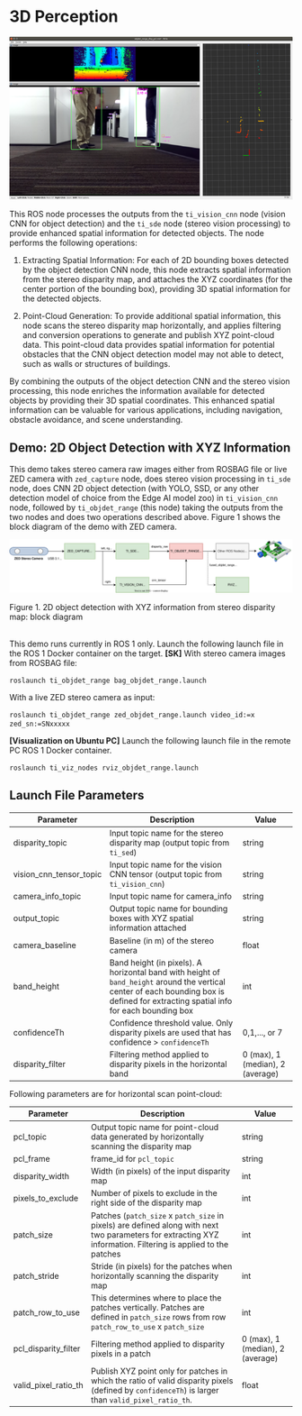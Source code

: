 3D Perception
=============

![](docs/objdet_range_rviz.png)
<br />

This ROS node processes the outputs from the `ti_vision_cnn` node (vision CNN for object detection) and the `ti_sde` node (stereo vision processing) to provide enhanced spatial information for detected objects. The node performs the following operations:

1. Extracting Spatial Information: For each of 2D bounding boxes detected by the object detection CNN node, this node extracts spatial information from the stereo disparity map, and attaches the XYZ coordinates (for the center portion of the bounding box), providing 3D spatial information for the detected objects.

2. Point-Cloud Generation: To provide additional spatial information, this node scans the stereo disparity map horizontally, and applies filtering and conversion operations to generate and publish XYZ point-cloud data. This point-cloud data provides spatial information for potential obstacles that the CNN object detection model may not able to detect, such as walls or structures of buildings.

By combining the outputs of the object detection CNN and the stereo vision processing, this node enriches the information available for detected objects by providing their 3D spatial coordinates. This enhanced spatial information can be valuable for various applications, including navigation, obstacle avoidance, and scene understanding.

## Demo: 2D Object Detection with XYZ Information

This demo takes stereo camera raw images either from ROSBAG file or live ZED camera with `zed_capture` node, does stereo vision processing in `ti_sde` node, does CNN 2D object detection (with YOLO, SSD, or any other detection model of choice from the Edge AI model zoo) in `ti_vision_cnn` node, followed by `ti_objdet_range` (this node) taking the outputs from the two nodes and does two operations described above. Figure 1 shows the block diagram of the demo with ZED camera.


![](docs/objdet_range_block_diagram.svg)
<figcaption>Figure 1. 2D object detection with XYZ information from stereo disparity map: block diagram</figcaption>
<br />

This demo runs currently in ROS 1 only. Launch the following launch file in the ROS 1 Docker container on the target.
**[SK]**
With stereo camera images from ROSBAG file:
```
roslaunch ti_objdet_range bag_objdet_range.launch
```

With a live ZED stereo camera as input:
```
roslaunch ti_objdet_range zed_objdet_range.launch video_id:=x zed_sn:=SNxxxxx
```

**[Visualization on Ubuntu PC]**
Launch the following launch file in the remote PC ROS 1 Docker container.
```
roslaunch ti_viz_nodes rviz_objdet_range.launch
```

## Launch File Parameters

Parameter               | Description                                                                    | Value
------------------------|--------------------------------------------------------------------------------|--------
disparity_topic         | Input topic name for the stereo disparity map (output topic from `ti_sed`)     | string
vision_cnn_tensor_topic | Input topic name for the vision CNN tensor (output topic from `ti_vision_cnn`) | string
camera_info_topic       | Input topic name for camera_info                                               | string
output_topic            | Output topic name for bounding boxes with XYZ spatial information attached     | string
camera_baseline         | Baseline (in m) of the stereo camera                                           | float
band_height             | Band height (in pixels). A horizontal band with height of `band_height` around the vertical center of each bounding box is defined for extracting spatial info for each bounding box        | int
confidenceTh            | Confidence threshold value. Only disparity pixels are used that has confidence > `confidenceTh` | 0,1,..., or 7
disparity_filter        | Filtering method applied to disparity pixels in the horizontal band            | 0 (max), 1 (median), 2 (average)

Following parameters are for horizontal scan point-cloud:

Parameter              | Description                                                                                   | Value
-----------------------|-----------------------------------------------------------------------------------------------|-------
pcl_topic              | Output topic name for point-cloud data generated by horizontally scanning the disparity map   | string
pcl_frame              | frame_id for `pcl_topic`                                                                      | string
disparity_width        | Width (in pixels) of the input disparity map                                                  | int
pixels_to_exclude      | Number of pixels to exclude in the right side of the disparity map                            | int
patch_size             | Patches (`patch_size` x `patch_size` in pixels) are defined along with next two parameters for extracting XYZ information. Filtering is applied to the patches | int
patch_stride           | Stride (in pixels) for the patches when horizontally scanning the disparity map               | int
patch_row_to_use       | This determines where to place the patches vertically. Patches are defined in `patch_size` rows from row `patch_row_to_use` x `patch_size` | int
pcl_disparity_filter   | Filtering method applied to disparity pixels in a patch                                       | 0 (max), 1 (median), 2 (average)
valid_pixel_ratio_th   | Publish XYZ point only for patches in which the ratio of valid disparity pixels (defined by `confidenceTh`) is larger than `valid_pixel_ratio_th`. | float

